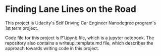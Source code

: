 # Finding Lane Lines on the Road

This project is  Udacity's Self Driving Car Engineer Nanodegree program's 1st term project. 

Code file for this project is P1.ipynb file, which is a jupyter notebook.
The repository also contains a writeup_template.md file, which describes the approach towards writing code in this project.

